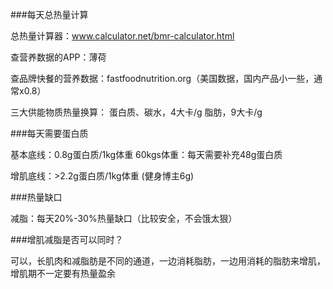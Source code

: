 ###每天总热量计算

总热量计算器：www.calculator.net/bmr-calculator.html

查营养数据的APP：薄荷

查品牌快餐的营养数据：fastfoodnutrition.org（美国数据，国内产品小一些，通常x0.8）

三大供能物质热量换算：
蛋白质、碳水，4大卡/g
脂肪，9大卡/g

###每天需要蛋白质

基本底线：0.8g蛋白质/1kg体重
60kgs体重：每天需要补充48g蛋白质

增肌底线：>2.2g蛋白质/1kg体重 (健身博主6g)

###热量缺口

减脂：每天20%-30%热量缺口（比较安全，不会饿太狠）

###增肌减脂是否可以同时？

可以，长肌肉和减脂肪是不同的通道，一边消耗脂肪，一边用消耗的脂肪来增肌，增肌期不一定要有热量盈余

